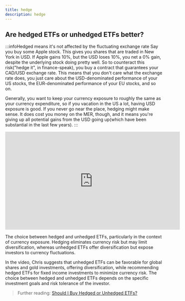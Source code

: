 ```yaml
---
title: hedge
description: hedge
---
```


## Are hedged ETFs or unhedged ETFs better?

:::infoHedged means it's not affected by the fluctuating exchange rate
Say you buy some Apple stock. This gives you shares that are traded in New York in USD. If Apple gains 10%, but the USD loses 10%, you net a 0% gain, despite the underlying stock doing pretty well. So to counteract this risk("hedge it", in finance-speak), you buy a contract that guarantees your CAD/USD exchange rate. This means that you don't care what the exchange rate does, you just care about the USD-denominated performance of your US stocks, the EUR-denominated performance of your EU stocks, and so on.

Generally, you want to keep your currency exposure to roughly the same as your currency expenditure, so if you vacation in the US a lot, having USD exposure is good. If you never go near the place, hedging might make sense. It does cost you money on the MER, though, and it means you're giving up all potential gains from the USD going up(which have been substantial in the last few years).
:::

<iframe width="560" height="315" src="https://www.youtube.com/embed/FHrOiWzu7G8?si=bARPll0nXD4ai-cY" title="YouTube video player" frameBorder="0" allow="accelerometer; autoplay; clipboard-write; encrypted-media; gyroscope; picture-in-picture; web-share" allowFullScreen></iframe>

The choice between hedged and unhedged ETFs, particularly in the context of currency exposure. Hedging eliminates currency risk but may limit diversification, whereas unhedged ETFs offer diversification but expose investors to currency fluctuations. 

In the video, Chris suggests that unhedged ETFs can be favorable for global shares and gold investments, offering diversification, while recommending hedged ETFs for fixed income investments to minimize currency risk. The choice between hedged and unhedged ETFs depends on the specific investment goals and risk tolerance of the investor.

> Further reading: [Should I Buy Hedged or Unhedged ETFs?](https://blog.stockspot.com.au/hedged-vs-unhedged-etf/)